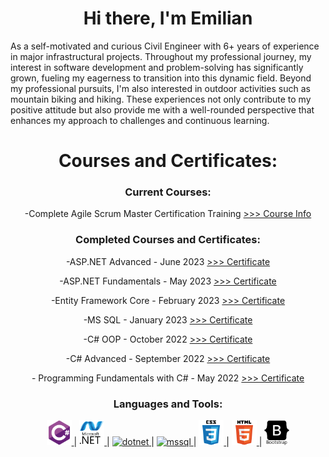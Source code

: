 <h1 align="center">Hi there, I'm Emilian</h1>
<p>As a self-motivated and curious Civil Engineer with 6+ years of experience in major infrastructural projects. Throughout my professional journey, my interest in software development and problem-solving has significantly grown, fueling my eagerness to transition into this dynamic field. Beyond my professional pursuits, I'm also interested in  outdoor activities such as mountain biking and hiking. These experiences not only contribute to my positive attitude but also provide me with a well-rounded perspective that enhances my approach to challenges and continuous learning.</p>





<h1 align="Center">Courses and Certificates:</h1>


<h3 align="Center">Current Courses:</h3>

<p align="Center"><a> -Complete Agile Scrum Master Certification Training </a>  <a align="right" href="https://www.udemy.com/course/complete-professional-scrum-master-training-exam-simulator/" target="_blank" rel="noreferrer"> >>> Course Info  </a> </p>

<h3 align="Center">Completed Courses and Certificates:</h3>

<p align="Center"><a> -ASP.NET Advanced - June 2023 </a>  <a align="right" href="https://softuni.bg/certificates/details/182215/19559da5" target="_blank" rel="noreferrer"> >>> Certificate  </a> </p>
<p align="Center"><a> -ASP.NET Fundamentals - May 2023 </a>  <a align="right" href="https://softuni.bg/trainings/4105/asp-net-fundamentals-may-2023" target="_blank" rel="noreferrer"> >>> Certificate </a> </p>
<p align="Center"><a> -Entity Framework Core - February 2023 </a>  <a align="right" href="https://softuni.bg/certificates/details/164901/40ec94fc" target="_blank" rel="noreferrer"> >>> Certificate </a> </p>
<p align="Center"><a> -MS SQL - January 2023 </a>  <a align="right" href="https://softuni.bg/certificates/details/157869/13361bb3" target="_blank" rel="noreferrer"> >>> Certificate </a> </p>
<p align="Center"><a> -C# OOP - October 2022 </a>  <a align="right" href="https://softuni.bg/certificates/details/150780/3773f87c" target="_blank" rel="noreferrer"> >>> Certificate </a> </p>
<p align="Center"><a> -C# Advanced - September 2022 </a>  <a align="right" href="https://softuni.bg/certificates/details/144032/4ede6595" target="_blank" rel="noreferrer"> >>> Certificate </a> </p>
<p align="Center"><a> -
Programming Fundamentals with C# - May 2022 </a>  <a align="right" href="https://softuni.bg/certificates/details/139524/7682f9b3" target="_blank" rel="noreferrer"> >>> Certificate </a> </p>






<h3 align="center">Languages and Tools:</h3>
<p align="center">
  <a href="https://www.w3schools.com/cs/" target="_blank" rel="noreferrer"> <img src="https://raw.githubusercontent.com/devicons/devicon/master/icons/csharp/csharp-original.svg" alt="csharp" width="40" height="40"/> </a>
| <a href="https://dotnet.microsoft.com/" target="_blank" rel="noreferrer"> <img src="https://raw.githubusercontent.com/devicons/devicon/master/icons/dot-net/dot-net-original-wordmark.svg" alt="dotnet" width="40" height="40"/> </a>
| <a href="https://dotnet.microsoft.com/" target="_blank" rel="noreferrer"> <img src="https://user-images.githubusercontent.com/25181517/121405754-b4f48f80-c95d-11eb-8893-fc325bde617f.png" alt="dotnet" width="40" height="40"/> </a> 
| <a href="https://www.microsoft.com/en-us/sql-server" target="_blank" rel="noreferrer"> <img src="https://www.svgrepo.com/show/303229/microsoft-sql-server-logo.svg" alt="mssql" width="40" height="40"/> </a>
| <a href="https://www.w3schools.com/css/" target="_blank" rel="noreferrer"> <img src="https://raw.githubusercontent.com/devicons/devicon/master/icons/css3/css3-original-wordmark.svg" alt="css3" width="40" height="40"/> </a> 
| <a href="https://www.w3.org/html/" target="_blank" rel="noreferrer"> <img src="https://raw.githubusercontent.com/devicons/devicon/master/icons/html5/html5-original-wordmark.svg" alt="html5" width="40" height="40"/> </a>
| <a href="https://getbootstrap.com" target="_blank" rel="noreferrer"> <img src="https://raw.githubusercontent.com/devicons/devicon/master/icons/bootstrap/bootstrap-plain-wordmark.svg" alt="bootstrap" width="40" height="40"/> </a>  
  </p>



